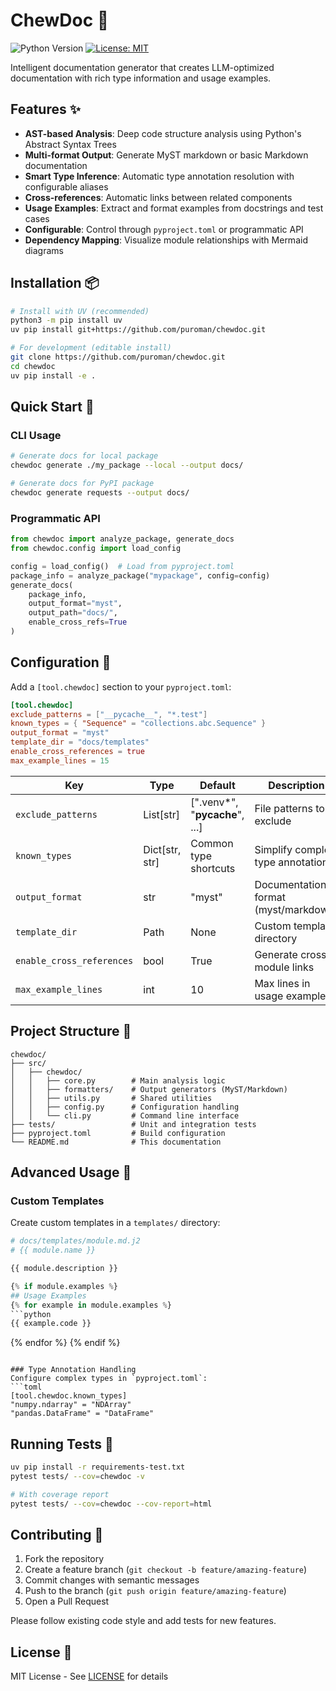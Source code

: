 # ChewDoc :notebook_with_decorative_cover:

![Python Version](https://img.shields.io/badge/python-3.8%2B-blue)
[![License: MIT](https://img.shields.io/badge/License-MIT-yellow.svg)](https://opensource.org/licenses/MIT)

Intelligent documentation generator that creates LLM-optimized documentation with rich type information and usage examples.

## Features :sparkles:

- **AST-based Analysis**: Deep code structure analysis using Python's Abstract Syntax Trees
- **Multi-format Output**: Generate MyST markdown or basic Markdown documentation
- **Smart Type Inference**: Automatic type annotation resolution with configurable aliases
- **Cross-references**: Automatic links between related components
- **Usage Examples**: Extract and format examples from docstrings and test cases
- **Configurable**: Control through `pyproject.toml` or programmatic API
- **Dependency Mapping**: Visualize module relationships with Mermaid diagrams

## Installation :package:

```bash
# Install with UV (recommended)
python3 -m pip install uv
uv pip install git+https://github.com/puroman/chewdoc.git

# For development (editable install)
git clone https://github.com/puroman/chewdoc.git
cd chewdoc
uv pip install -e .
```

## Quick Start :rocket:

### CLI Usage
```bash
# Generate docs for local package
chewdoc generate ./my_package --local --output docs/

# Generate docs for PyPI package
chewdoc generate requests --output docs/
```

### Programmatic API
```python
from chewdoc import analyze_package, generate_docs
from chewdoc.config import load_config

config = load_config()  # Load from pyproject.toml
package_info = analyze_package("mypackage", config=config)
generate_docs(
    package_info,
    output_format="myst",
    output_path="docs/",
    enable_cross_refs=True
)
```

## Configuration :wrench:

Add a `[tool.chewdoc]` section to your `pyproject.toml`:

```toml
[tool.chewdoc]
exclude_patterns = ["__pycache__", "*.test"]
known_types = { "Sequence" = "collections.abc.Sequence" }
output_format = "myst"
template_dir = "docs/templates"
enable_cross_references = true
max_example_lines = 15
```

| Key | Type | Default | Description |
|-----|------|---------|-------------|
| `exclude_patterns` | List[str] | [".venv*", "__pycache__", ...] | File patterns to exclude |
| `known_types` | Dict[str, str] | Common type shortcuts | Simplify complex type annotations |
| `output_format` | str | "myst" | Documentation format (myst/markdown) |
| `template_dir` | Path | None | Custom template directory |
| `enable_cross_references` | bool | True | Generate cross-module links |
| `max_example_lines` | int | 10 | Max lines in usage examples |

## Project Structure :file_folder:

```
chewdoc/
├── src/
│   ├── chewdoc/
│   │   ├── core.py        # Main analysis logic
│   │   ├── formatters/    # Output generators (MyST/Markdown)
│   │   ├── utils.py       # Shared utilities
│   │   ├── config.py      # Configuration handling
│   │   └── cli.py         # Command line interface
├── tests/                 # Unit and integration tests
├── pyproject.toml         # Build configuration
└── README.md              # This documentation
```

## Advanced Usage :microscope:

### Custom Templates
Create custom templates in a `templates/` directory:
```python
# docs/templates/module.md.j2
# {{ module.name }}

{{ module.description }}

{% if module.examples %}
## Usage Examples
{% for example in module.examples %}
```python
{{ example.code }}
```
{% endfor %}
{% endif %}
```

### Type Annotation Handling
Configure complex types in `pyproject.toml`:
```toml
[tool.chewdoc.known_types]
"numpy.ndarray" = "NDArray"
"pandas.DataFrame" = "DataFrame"
```

## Running Tests :test_tube:

```bash
uv pip install -r requirements-test.txt
pytest tests/ --cov=chewdoc -v

# With coverage report
pytest tests/ --cov=chewdoc --cov-report=html
```

## Contributing :handshake:

1. Fork the repository
2. Create a feature branch (`git checkout -b feature/amazing-feature`)
3. Commit changes with semantic messages
4. Push to the branch (`git push origin feature/amazing-feature`)
5. Open a Pull Request

Please follow existing code style and add tests for new features.

## License :scroll:

MIT License - See [LICENSE](LICENSE) for details 